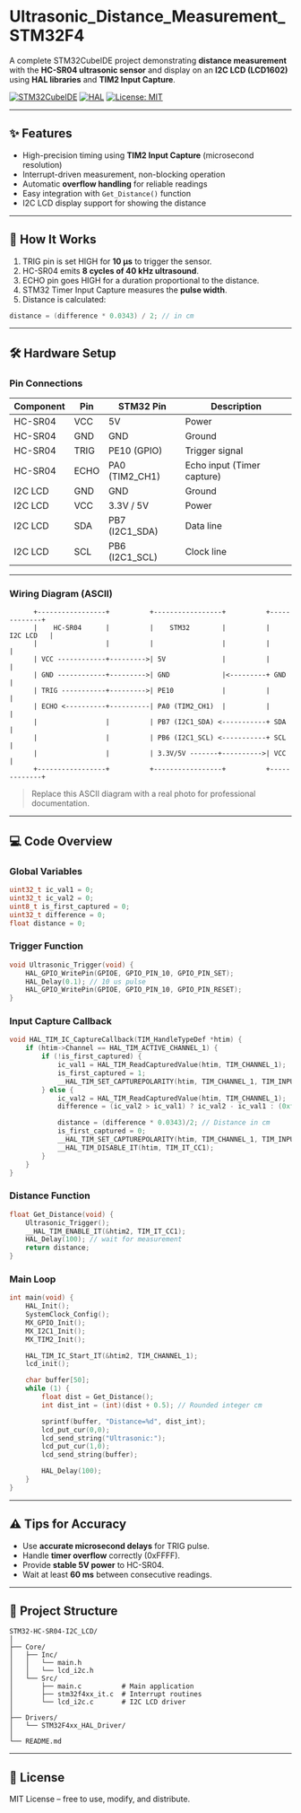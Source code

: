 # Ultrasonic_Distance_Measurement_STM32F4
A complete STM32CubeIDE project demonstrating **distance measurement** with the **HC-SR04 ultrasonic sensor** and display on an **I2C LCD (LCD1602)** using **HAL libraries** and **TIM2 Input Capture**.

[![STM32CubeIDE](https://img.shields.io/badge/STM32CubeIDE-Build-blue?logo=stmicroelectronics)](https://www.st.com/en/development-tools/stm32cubeide.html)
[![HAL](https://img.shields.io/badge/HAL-Driver-green)](https://www.st.com/en/embedded-software/stm32cube-mcu-packages.html)
[![License: MIT](https://img.shields.io/badge/License-MIT-yellow.svg)](https://opensource.org/licenses/MIT)

---

## ✨ Features

* High-precision timing using **TIM2 Input Capture** (microsecond resolution)
* Interrupt-driven measurement, non-blocking operation
* Automatic **overflow handling** for reliable readings
* Easy integration with `Get_Distance()` function
* I2C LCD display support for showing the distance

---

## 📖 How It Works

1. TRIG pin is set HIGH for **10 µs** to trigger the sensor.
2. HC-SR04 emits **8 cycles of 40 kHz ultrasound**.
3. ECHO pin goes HIGH for a duration proportional to the distance.
4. STM32 Timer Input Capture measures the **pulse width**.
5. Distance is calculated:

```c
distance = (difference * 0.0343) / 2; // in cm
```

---

## 🛠 Hardware Setup

### Pin Connections

| Component | Pin  | STM32 Pin       | Description                |
| --------- | ---- | --------------- | -------------------------- |
| HC-SR04   | VCC  | 5V              | Power                      |
| HC-SR04   | GND  | GND             | Ground                     |
| HC-SR04   | TRIG | PE10 (GPIO)     | Trigger signal             |
| HC-SR04   | ECHO | PA0 (TIM2\_CH1) | Echo input (Timer capture) |
| I2C LCD   | GND  | GND             | Ground                     |
| I2C LCD   | VCC  | 3.3V / 5V       | Power                      |
| I2C LCD   | SDA  | PB7 (I2C1\_SDA) | Data line                  |
| I2C LCD   | SCL  | PB6 (I2C1\_SCL) | Clock line                 |

---

### Wiring Diagram (ASCII)

```
      +-----------------+          +-----------------+          +-------------+
      |    HC-SR04      |          |    STM32        |          |   I2C LCD   |
      |                 |          |                 |          |             |
      | VCC ------------+--------->| 5V              |          |             |
      | GND ------------+--------->| GND             |<---------+ GND         |
      | TRIG -----------+--------->| PE10            |          |             |
      | ECHO <----------+----------| PA0 (TIM2_CH1)  |          |             |
      |                 |          | PB7 (I2C1_SDA) <-----------+ SDA         |
      |                 |          | PB6 (I2C1_SCL) <-----------+ SCL         |
      |                 |          | 3.3V/5V -------+---------->| VCC         |
      +-----------------+          +-----------------+          +-------------+
```

> Replace this ASCII diagram with a real photo for professional documentation.

---

## 💻 Code Overview

### Global Variables

```c
uint32_t ic_val1 = 0;
uint32_t ic_val2 = 0;
uint8_t is_first_captured = 0;
uint32_t difference = 0;
float distance = 0;
```

### Trigger Function

```c
void Ultrasonic_Trigger(void) {
    HAL_GPIO_WritePin(GPIOE, GPIO_PIN_10, GPIO_PIN_SET);
    HAL_Delay(0.1); // 10 us pulse
    HAL_GPIO_WritePin(GPIOE, GPIO_PIN_10, GPIO_PIN_RESET);
}
```

### Input Capture Callback

```c
void HAL_TIM_IC_CaptureCallback(TIM_HandleTypeDef *htim) {
    if (htim->Channel == HAL_TIM_ACTIVE_CHANNEL_1) {
        if (!is_first_captured) {
            ic_val1 = HAL_TIM_ReadCapturedValue(htim, TIM_CHANNEL_1);
            is_first_captured = 1;
            __HAL_TIM_SET_CAPTUREPOLARITY(htim, TIM_CHANNEL_1, TIM_INPUTCHANNELPOLARITY_FALLING);
        } else {
            ic_val2 = HAL_TIM_ReadCapturedValue(htim, TIM_CHANNEL_1);
            difference = (ic_val2 > ic_val1) ? ic_val2 - ic_val1 : (0xffff - ic_val1) + ic_val2;

            distance = (difference * 0.0343)/2; // Distance in cm
            is_first_captured = 0;
            __HAL_TIM_SET_CAPTUREPOLARITY(htim, TIM_CHANNEL_1, TIM_INPUTCHANNELPOLARITY_RISING);
            __HAL_TIM_DISABLE_IT(htim, TIM_IT_CC1);
        }
    }
}
```

### Distance Function

```c
float Get_Distance(void) {
    Ultrasonic_Trigger();
    __HAL_TIM_ENABLE_IT(&htim2, TIM_IT_CC1);
    HAL_Delay(100); // wait for measurement
    return distance;
}
```

### Main Loop

```c
int main(void) {
    HAL_Init();
    SystemClock_Config();
    MX_GPIO_Init();
    MX_I2C1_Init();
    MX_TIM2_Init();

    HAL_TIM_IC_Start_IT(&htim2, TIM_CHANNEL_1);
    lcd_init();

    char buffer[50];
    while (1) {
        float dist = Get_Distance();
        int dist_int = (int)(dist + 0.5); // Rounded integer cm

        sprintf(buffer, "Distance=%d", dist_int);
        lcd_put_cur(0,0);
        lcd_send_string("Ultrasonic:");
        lcd_put_cur(1,0);
        lcd_send_string(buffer);

        HAL_Delay(100);
    }
}
```

---

## ⚠ Tips for Accuracy

* Use **accurate microsecond delays** for TRIG pulse.
* Handle **timer overflow** correctly (0xFFFF).
* Provide **stable 5V power** to HC-SR04.
* Wait at least **60 ms** between consecutive readings.

---

## 📁 Project Structure

```
STM32-HC-SR04-I2C_LCD/
│
├── Core/
│   ├── Inc/
│   │   └── main.h
│   │   └── lcd_i2c.h
│   └── Src/
│       ├── main.c          # Main application
│       ├── stm32f4xx_it.c  # Interrupt routines
│       └── lcd_i2c.c       # I2C LCD driver
│
├── Drivers/
│   └── STM32F4xx_HAL_Driver/
│
└── README.md
```

---

## 📜 License

MIT License – free to use, modify, and distribute.

